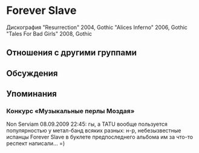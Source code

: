 # Forever Slave

Дискография
"Resurrection" 2004, Gothic
"Alices Inferno" 2006, Gothic
"Tales For Bad Girls" 2008, Gothic

## Отношения с другими группами


## Обсуждения


## Упоминания

### Конкурс «Музыкальные перлы Моздая»

Non Serviam 08.09.2009 22:45:
гы, а TATU вообще пользуется популярностью у метал-банд всяких разных: н-р, небезызвестные испанцы Forever Slave в буклете предпоследнего альбома им за что-то респект написали... =)

